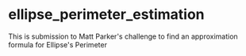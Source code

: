 # ellipse_perimeter_estimation
This is submission to Matt Parker's challenge to find an approximation formula for Ellipse's Perimeter
